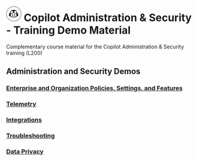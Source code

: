 
# ![copilot logo](/docs/images/copilot-icon-s.png) Copilot Administration & Security - Training Demo Material

Complementary course material for the Copilot Administration & Security training (L200)

## Administration and Security Demos

### [Enterprise and Organization Policies, Settings, and Features](Demo1-Policies-Settings/README.md)

### [Telemetry](Demo2-Telemetry/README.md)

### [Integrations](Demo3-Integrations/README.md)

### [Troubleshooting](Demo4-Troubleshooting/README.md)

### [Data Privacy](Demo5-Data-Privacy/README.md)
